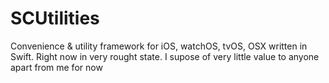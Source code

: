 # SCUtilities
Convenience &amp; utility framework for iOS, watchOS, tvOS, OSX written in Swift. Right now in very rought state. I supose of very little value to anyone apart from me for now
